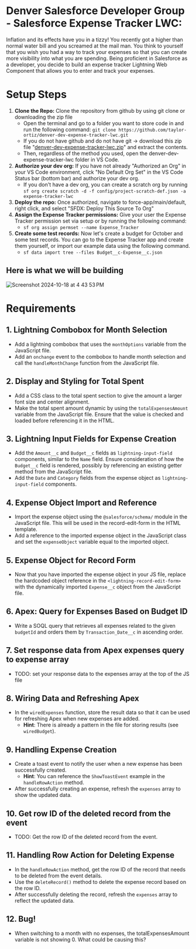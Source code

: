 # Denver Salesforce Developer Group - Salesforce Expense Tracker LWC:

Inflation and its effects have you in a tizzy! You recently got a higher than normal water bill and you screamed at the mail man. You think to yourself that you wish you had a way to track your expenses so that you can create more visibility into what you are spending. Being proficient in Salesforce as a developer, you decide to build an expense tracker Lightning Web Component that allows you to enter and track your expenses. 

# Setup Steps
1. **Clone the Repo:** Clone the repository from github by using git clone or downloading the zip file
    - Open the terminal and go to a folder you want to store code in and run the following command: ```git clone https://github.com/taylor-ortiz/denver-dev-expense-tracker-lwc.git```
    - If you do not have github and do not have git -> download this zip file "[denver-dev-expense-tracker-lwc.zip](https://github.com/taylor-ortiz/denver-dev-expense-tracker-lwc/raw/refs/heads/main/denver-dev-expense-tracker-lwc.zip)" and extract the contents.
    - Then, regardless of the method you used, open the denver-dev-expense-tracker-lwc folder in VS Code.
1. **Authorize your dev org:** If you have not already "Authorized an Org" in your VS Code environment, click "No Default Org Set" in the VS Code Status bar (bottom bar) and authorize your dev org.
    - If you don't have a dev org, you can create a scratch org by running ```sf org create scratch -d -f config/project-scratch-def.json -a expense-tracker-lwc```
1. **Deploy the repo:** Once authorized, navigate to force-app/main/default, right click, and select "SFDX: Deploy This Source To Org"
1. **Assign the Expense Tracker permissions:** Give your user the Expense Tracker permission set via setup or by running the following command:
    - ```sf org assign permset --name Expense_Tracker```
1. **Create some test records:** Now let's create a budget for October and some test records. You can go to the Expense Tracker app and create them yourself, or import our example data using the following command.
    - ```sf data import tree --files Budget__c-Expense__c.json```

## Here is what we will be building

![Screenshot 2024-10-18 at 4 43 53 PM](https://github.com/user-attachments/assets/f8e41bc5-b78e-4367-9b80-a3e8f49fa503)

# Requirements

## 1. Lightning Combobox for Month Selection
- Add a lightning combobox that uses the `monthOptions` variable from the JavaScript file.
- Add an `onchange` event to the combobox to handle month selection and call the `handleMonthChange` function from the JavaScript file.

## 2. Display and Styling for Total Spent
- Add a CSS class to the total spent section to give the amount a larger font size and center alignment.
- Make the total spent amount dynamic by using the `totalExpensesAmount` variable from the JavaScript file. Ensure that the value is checked and loaded before referencing it in the HTML.

## 3. Lightning Input Fields for Expense Creation
- Add the `Amount__c` and `Budget__c` fields as `lightning-input-field` components, similar to the `Name` field. Ensure consideration of how the `Budget__c` field is rendered, possibly by referencing an existing getter method from the JavaScript file.
- Add the `Date` and `Category` fields from the expense object as `lightning-input-field` components.

## 4. Expense Object Import and Reference
- Import the expense object using the `@salesforce/schema/` module in the JavaScript file. This will be used in the record-edit-form in the HTML template.
- Add a reference to the imported expense object in the JavaScript class and set the `expenseObject` variable equal to the imported object.

## 5. Expense Object for Record Form
- Now that you have imported the expense object in your JS file, replace the hardcoded object reference in the `<lightning-record-edit-form>` with the dynamically imported `Expense__c` object from the JavaScript file.

## 6. Apex: Query for Expenses Based on Budget ID
- Write a SOQL query that retrieves all expenses related to the given `budgetId` and orders them by `Transaction_Date__c` in ascending order.

## 7. Set response data from Apex expenses query to expense array
- TODO: set your response data to the expenses array at the top of the JS file

## 8. Wiring Data and Refreshing Apex
- In the `wiredExpenses` function, store the result data so that it can be used for refreshing Apex when new expenses are added.
    - **Hint**: There is already a pattern in the file for storing results (see `wiredBudget`).

## 9. Handling Expense Creation
- Create a toast event to notify the user when a new expense has been successfully created.
    - **Hint**: You can reference the `ShowToastEvent` example in the `handleRowAction` method.
- After successfully creating an expense, refresh the `expenses` array to show the updated data.

## 10. Get row ID of the deleted record from the event
- TODO: Get the row ID of the deleted record from the event.

## 11. Handling Row Action for Deleting Expense
- In the `handleRowAction` method, get the row ID of the record that needs to be deleted from the event details.
- Use the `deleteRecord()` method to delete the expense record based on the row ID.
- After successfully deleting the record, refresh the `expenses` array to reflect the updated data.

## 12. Bug!
-  When switching to a month with no expenses, the totalExpensesAmount variable is not showing 0. What could be causing this?
